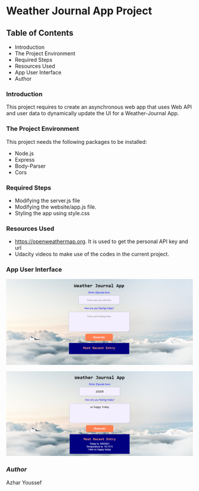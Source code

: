 # Weather Journal App Project

## Table of Contents

 - Introduction
 - The Project Environment
 - Required Steps
 - Resources Used
 - App User Interface
 - Author

### **Introduction**
 
This project requires to create an asynchronous web app that uses Web API 
and user data to dynamically update the UI for a Weather-Journal App.

### **The Project Environment**

This project needs the following packages to be installed:
 - Node.js
 - Express
 - Body-Parser
 - Cors

### **Required Steps**

 - Modifying the server.js file
 - Modifying the website/app.js file.
 - Styling the app using style.css

### **Resources Used**

- https://openweathermap.org. It is used to get the personal API key and url
- Udacity videos to make use of the codes in the current project.

### **App User Interface**

![App Interface_balnk](https://github.com/azharyoussef/Weather-Journal-App_Udacity/blob/master/App%20interface%20raw.PNG)

![App Interface](https://github.com/azharyoussef/Weather-Journal-App_Udacity/blob/master/App%20interface%201.PNG)

### *Author*
 
 Azhar Youssef
